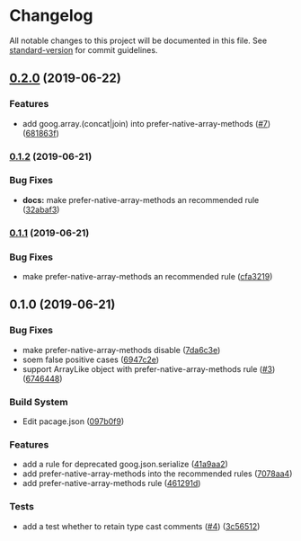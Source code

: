 # Changelog

All notable changes to this project will be documented in this file. See [standard-version](https://github.com/conventional-changelog/standard-version) for commit guidelines.

## [0.2.0](https://github.com/koba04/eslint-plugin-closure-library/compare/v0.1.2...v0.2.0) (2019-06-22)


### Features

* add goog.array.(concat|join) into prefer-native-array-methods ([#7](https://github.com/koba04/eslint-plugin-closure-library/issues/7)) ([681863f](https://github.com/koba04/eslint-plugin-closure-library/commit/681863f))



### [0.1.2](https://github.com/koba04/eslint-plugin-closure-library/compare/v0.1.1...v0.1.2) (2019-06-21)


### Bug Fixes

* **docs:** make prefer-native-array-methods an recommended rule ([32abaf3](https://github.com/koba04/eslint-plugin-closure-library/commit/32abaf3))



### [0.1.1](https://github.com/koba04/eslint-plugin-closure-library/compare/v0.1.0...v0.1.1) (2019-06-21)


### Bug Fixes

* make prefer-native-array-methods an recommended rule ([cfa3219](https://github.com/koba04/eslint-plugin-closure-library/commit/cfa3219))



## 0.1.0 (2019-06-21)


### Bug Fixes

* make prefer-native-array-methods disable ([7da6c3e](https://github.com/koba04/eslint-plugin-closure-library/commit/7da6c3e))
* soem false positive cases ([6947c2e](https://github.com/koba04/eslint-plugin-closure-library/commit/6947c2e))
* support ArrayLike object with prefer-native-array-methods rule ([#3](https://github.com/koba04/eslint-plugin-closure-library/issues/3)) ([6746448](https://github.com/koba04/eslint-plugin-closure-library/commit/6746448))


### Build System

* Edit pacage.json ([097b0f9](https://github.com/koba04/eslint-plugin-closure-library/commit/097b0f9))


### Features

* add a rule for deprecated goog.json.serialize ([41a9aa2](https://github.com/koba04/eslint-plugin-closure-library/commit/41a9aa2))
* add prefer-native-array-methods into the recommended rules ([7078aa4](https://github.com/koba04/eslint-plugin-closure-library/commit/7078aa4))
* add prefer-native-array-methods rule ([461291d](https://github.com/koba04/eslint-plugin-closure-library/commit/461291d))


### Tests

* add a test whether to retain type cast comments ([#4](https://github.com/koba04/eslint-plugin-closure-library/issues/4)) ([3c56512](https://github.com/koba04/eslint-plugin-closure-library/commit/3c56512))
